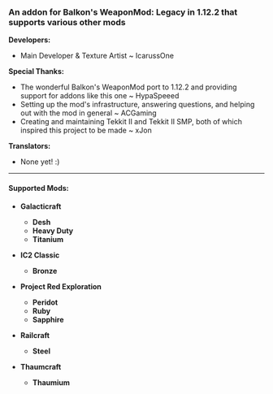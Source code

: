 ### An addon for Balkon's WeaponMod: Legacy in 1.12.2 that supports various other mods

**Developers:**

* Main Developer & Texture Artist ~ IcarussOne

**Special Thanks:**

- The wonderful Balkon's WeaponMod port to 1.12.2 and providing support for addons like this one ~ HypaSpeeed
- Setting up the mod's infrastructure, answering questions, and helping out with the mod in general ~ ACGaming
- Creating and maintaining Tekkit II and Tekkit II SMP, both of which inspired this project to be made ~ xJon

**Translators:**

- None yet! :)

___

#### **Supported Mods:**

- **Galacticraft**
	- **Desh**
	- **Heavy Duty**
	- **Titanium**
	
- **IC2 Classic**
	- **Bronze**
	
- **Project Red Exploration**
	- **Peridot**
	- **Ruby**
	- **Sapphire**
	
- **Railcraft**
	- **Steel**
	
- **Thaumcraft**
	- **Thaumium**